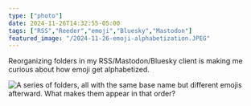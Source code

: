 ```yaml
---
type: ["photo"]
date: 2024-11-26T14:32:55-05:00
tags: ["RSS","Reeder","emoji","Bluesky","Mastodon"]
featured_image: "/2024-11-26-emoji-alphabetization.JPEG"
---
```

Reorganizing folders in my RSS/Mastodon/Bluesky client is making me curious about how emoji get alphabetized.

![A series of folders, all with the same base name but different emojis afterward. What makes them appear in that order?](/2024-11-26-emoji-alphabetization.JPEG)
